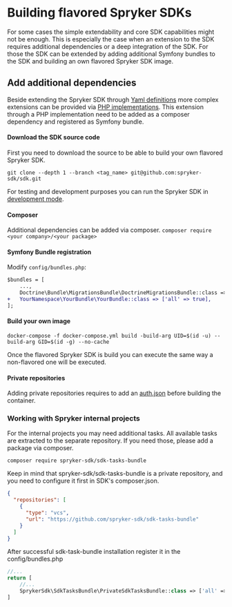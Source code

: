 # Building flavored Spryker SDKs

For some cases the simple extendability and core SDK capabilities might not be enough.
This is especially the case when an extension to the SDK requires additional dependencies or
a deep integration of the SDK.
For those the SDK can be extended by adding additional Symfony bundles to the SDK and
building an own flavored Spryker SDK image.

## Add additional dependencies

Beside extending the Spryker SDK through [Yaml definitions](extending_the_sdk.md#via-yaml-definition) more complex
extensions can be provided via [PHP implementations](extending_the_sdk.md#via-php-implementation).
This extension through a PHP implementation need to be added as a composer dependency and registered as Symfony bundle.

#### Download the SDK source code

First you need to download the source to be able to build your own flavored Spryker SDK.

`git clone --depth 1 --branch <tag_name> git@github.com:spryker-sdk/sdk.git`

For testing and development purposes you can run the Spryker SDK in [development mode](development.md#run-sdk-in-development-mode).

#### Composer

Additional dependencies can be added via composer.
`composer require <your company>/<your package>`

#### Symfony Bundle registration

Modify `config/bundles.php`:

```diff
$bundles = [
    ...,
    Doctrine\Bundle\MigrationsBundle\DoctrineMigrationsBundle::class => ['all' => true],
+   YourNamespace\YourBundle\YourBundle::class => ['all' => true],
];
```

#### Build your own image

`docker-compose -f docker-compose.yml build -build-arg UID=$(id -u) --build-arg GID=$(id -g) --no-cache`

Once the flavored Spryker SDK is build you can execute the same way a non-flavored one will be executed.

#### Private repositories

Adding private repositories requires to add an [auth.json](https://getcomposer.org/doc/articles/authentication-for-private-packages.md) before building the container.

### Working with Spryker internal projects

For the internal projects you may need additional tasks. All available tasks are extracted to the
separate repository. If you need those, please add a package via composer.

```shell
composer require spryker-sdk/sdk-tasks-bundle
```

Keep in mind that spryker-sdk/sdk-tasks-bundle is a private repository, and you need to configure it first
in SDK's composer.json.

```json
{
  "repositories": [
    {
      "type": "vcs",
      "url": "https://github.com/spryker-sdk/sdk-tasks-bundle"
    }
  ]
}
```

After successful sdk-task-bundle installation register it in the config/bundles.php
```php
//...
return [
    //...
    SprykerSdk\SdkTasksBundle\PrivateSdkTasksBundle::class => ['all' => true],
]
```
